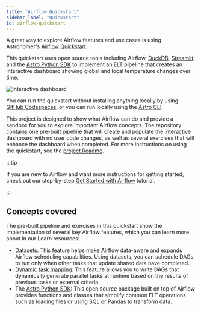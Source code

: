 ```yaml
---
title: "Airflow Quickstart"
sidebar_label: "Quickstart"
id: airflow-quickstart
---
```


A great way to explore Airflow features and use cases is using Astronomer's [Airflow Quickstart](https://github.com/astronomer/airflow-quickstart).

This quickstart uses open source tools including Airflow, [DuckDB](https://duckdb.org/), [Streamlit](https://streamlit.io/), and the [Astro Python SDK](https://astro-sdk-python.readthedocs.io/en/stable/index.html) to implement an ELT pipeline that creates an interactive dashboard showing global and local temperature changes over time.

![Interactive dashboard](/img/guides/quickstart_streamlit_result_1.png)

You can run the quickstart without installing anything locally by using [GitHub Codespaces](https://github.com/features/codespaces), or you can run locally using the [Astro CLI](https://www.astronomer.io/docs/astro/cli/install-cli).

This project is designed to show what Airflow can do and provide a sandbox for you to explore important Airflow concepts. The repository contains one pre-built pipeline that will create and populate the interactive dashboard with no user code changes, as well as several exercises that will enhance the dashboard when completed. For more instructions on using the quickstart, see the [project Readme](https://github.com/astronomer/airflow-quickstart/blob/main/README.md).

:::tip

If you are new to Airflow and want more instructions for getting started, check out our step-by-step [Get Started with Airflow](get-started-with-airflow.md) tutorial.

:::

## Concepts covered

The pre-built pipeline and exercises in this quickstart show the implementation of several key Airflow features, which you can learn more about in our Learn resources:

- [Datasets](https://www.astronomer.io/docs/learn/airflow-datasets): This feature helps make Airflow data-aware and expands Airflow scheduling capabilities. Using datasets, you can schedule DAGs to run only when other tasks that update shared data have completed.
- [Dynamic task mapping](https://www.astronomer.io/docs/learn/dynamic-tasks): This feature allows you to write DAGs that dynamically generate parallel tasks at runtime based on the results of previous tasks or external criteria.
- The [Astro Python SDK](https://www.astronomer.io/docs/learn/astro-python-sdk): This open source package built on top of Airflow provides functions and classes that simplify common ELT operations such as loading files or using SQL or Pandas to transform data.

